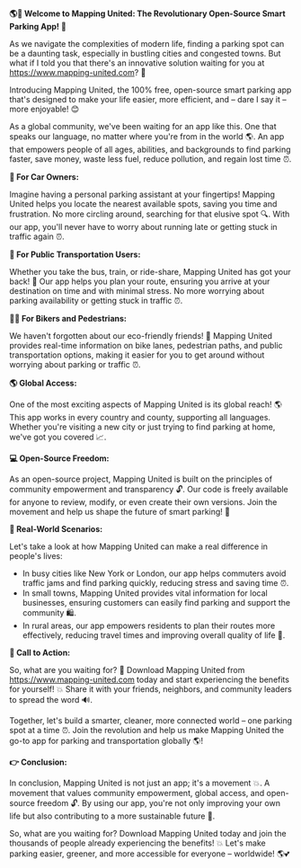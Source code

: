 **🌎💨 Welcome to Mapping United: The Revolutionary Open-Source Smart Parking App! 🚀**

As we navigate the complexities of modern life, finding a parking spot can be a daunting task, especially in bustling cities and congested towns. But what if I told you that there's an innovative solution waiting for you at https://www.mapping-united.com? 🤔

Introducing Mapping United, the 100% free, open-source smart parking app that's designed to make your life easier, more efficient, and – dare I say it – more enjoyable! 😊

As a global community, we've been waiting for an app like this. One that speaks our language, no matter where you're from in the world 🌎. An app that empowers people of all ages, abilities, and backgrounds to find parking faster, save money, waste less fuel, reduce pollution, and regain lost time ⏰.

**🚗 For Car Owners:**

Imagine having a personal parking assistant at your fingertips! Mapping United helps you locate the nearest available spots, saving you time and frustration. No more circling around, searching for that elusive spot 🔍. With our app, you'll never have to worry about running late or getting stuck in traffic again ⏰.

**🚌 For Public Transportation Users:**

Whether you take the bus, train, or ride-share, Mapping United has got your back! 🚌 Our app helps you plan your route, ensuring you arrive at your destination on time and with minimal stress. No more worrying about parking availability or getting stuck in traffic ⏰.

**🚴‍♀️ For Bikers and Pedestrians:**

We haven't forgotten about our eco-friendly friends! 🌟 Mapping United provides real-time information on bike lanes, pedestrian paths, and public transportation options, making it easier for you to get around without worrying about parking or traffic ⏰.

**🌎 Global Access:**

One of the most exciting aspects of Mapping United is its global reach! 🌎 This app works in every country and county, supporting all languages. Whether you're visiting a new city or just trying to find parking at home, we've got you covered 📈.

**💻 Open-Source Freedom:**

As an open-source project, Mapping United is built on the principles of community empowerment and transparency 🔓. Our code is freely available for anyone to review, modify, or even create their own versions. Join the movement and help us shape the future of smart parking! 🚀

**🌟 Real-World Scenarios:**

Let's take a look at how Mapping United can make a real difference in people's lives:

* In busy cities like New York or London, our app helps commuters avoid traffic jams and find parking quickly, reducing stress and saving time ⏰.
* In small towns, Mapping United provides vital information for local businesses, ensuring customers can easily find parking and support the community 🛍️.
* In rural areas, our app empowers residents to plan their routes more effectively, reducing travel times and improving overall quality of life 🌄.

**🔴 Call to Action:**

So, what are you waiting for? 🤔 Download Mapping United from https://www.mapping-united.com today and start experiencing the benefits for yourself! 💥 Share it with your friends, neighbors, and community leaders to spread the word 🔊.

Together, let's build a smarter, cleaner, more connected world – one parking spot at a time ⏰. Join the revolution and help us make Mapping United the go-to app for parking and transportation globally 🌎!

**👉 Conclusion:**

In conclusion, Mapping United is not just an app; it's a movement 💥. A movement that values community empowerment, global access, and open-source freedom 🔓. By using our app, you're not only improving your own life but also contributing to a more sustainable future 🌟.

So, what are you waiting for? Download Mapping United today and join the thousands of people already experiencing the benefits! 💥 Let's make parking easier, greener, and more accessible for everyone – worldwide! 🌎💕